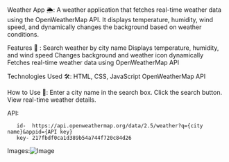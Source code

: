 Weather App 🌦️: 
       A weather application that fetches real-time weather data using the OpenWeatherMap API. It displays temperature, humidity, wind speed, and dynamically changes the background based on weather conditions.

Features 🚀 :
       Search weather by city name
       Displays temperature, humidity, and wind speed
       Changes background and weather icon dynamically
       Fetches real-time weather data using OpenWeatherMap API

Technologies Used 🛠️:
       HTML, CSS, JavaScript
       OpenWeatherMap API

How to Use 📌:
       Enter a city name in the search box.
       Click the search button.
       View real-time weather details.

API:
          
       id-  https://api.openweathermap.org/data/2.5/weather?q={city name}&appid={API key} 
       key- 217fbdf0ca1d389b54a744f720c84d26

Images:![Image](https://github.com/user-attachments/assets/af3c1dfa-4c05-4211-9077-1e3cc8bf304b)


           
